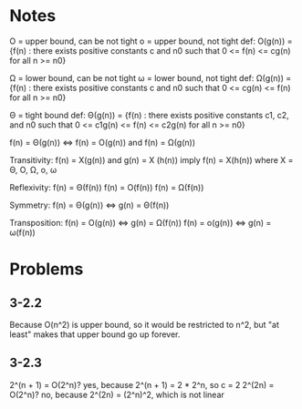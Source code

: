 # Notes

O = upper bound, can be not tight
o = upper bound, not tight
def: O(g(n)) = {f(n) : there exists positive constants c and n0 such that 0 <= f(n) <= cg(n) for all n >= n0}

Ω = lower bound, can be not tight
ω = lower bound, not tight
def: Ω(g(n)) = {f(n) : there exists positive constants c and n0 such that 0 <= cg(n) <= f(n) for all n >= n0}

Θ = tight bound
def: Θ(g(n)) = {f(n) : there exists positive constants c1, c2, and n0 such that 0 <= c1g(n) <= f(n) <= c2g(n) for all n >= n0}

f(n) = Θ(g(n)) <=> f(n) = O(g(n)) and f(n) = Ω(g(n))

Transitivity:
f(n) = X(g(n)) and g(n) = X (h(n)) imply f(n) = X(h(n)) where X = Θ, O, Ω, o, ω

Reflexivity:
f(n) = Θ(f(n))
f(n) = O(f(n))
f(n) = Ω(f(n))

Symmetry:
f(n) = Θ(g(n)) <=> g(n) = Θ(f(n))

Transposition:
f(n) = O(g(n)) <=> g(n) = Ω(f(n))
f(n) = o(g(n)) <=> g(n) = ω(f(n))

# Problems

## 3-2.2

Because O(n^2) is upper bound, so it would be restricted to n^2, but "at least" makes that upper bound go up forever.

## 3-2.3

2^(n + 1) = O(2^n)? yes, because 2^(n + 1) = 2 \* 2^n, so c = 2
2^(2n) = O(2^n)? no, because 2^(2n) = (2^n)^2, which is not linear
